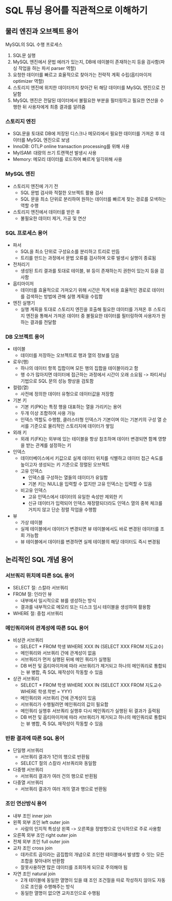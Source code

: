 # SQL 튜닝 용어를 직관적으로 이해하기

## 물리 엔진과 오브젝트 용어

MySQL의 SQL 수행 프로세스
1. SQL문 실행
2. MySQL 엔진에서 문법 에러가 있는지, DB에 테이블이 존재하는지 등을 검사함(파싱 작업을 하는 파서 parser 역할)
3. 요청한 데이터를 빠르고 효율적으로 찾아가는 전략적 계획 수립(옵티마이저 optimizer 역할)
4. 스토리지 엔진에 위치한 데이터까지 찾아간 뒤 해당 데이터를 MySQL 엔진으로 전달함
5. MySQL 엔진은 전달된 데이터에서 불필요한 부분을 필터링하고 필요한 연산을 수행한 뒤 사용자에게 최종 결과를 알려줌

### 스토리지 엔진
- SQL문을 토대로 DB에 저장된 디스크나 메모리에서 필요한 데이터를 가져온 후 데이터를 MySQL 엔진으로 보냄
- InnoDB: OTLP online transaction processing를 위해 사용
- MyISAM: 대량의 쓰기 트랜잭션 발생시 사용
- Memory: 메모리 데이터를 로드하여 빠르게 일긱위해 사용

### MySQL 엔진
- 스토리지 엔진에 가기 전
    - SQL 문법 검사와 적절한 오브젝트 활용 검사
    - SQL 문을 최소 단위로 분리하여 원하는 데이터를 빠르게 찾는 경로를 모색하는 역할 수행
- 스토리지 엔진에서 데이터를 받은 후
    - 불필요한 데이터 제거, 가공 및 연산

### SQL 프로세스 용어
- 파서
    - SQL을 최소 단위로 구성요소를 분리하고 트리로 만듬
    - 트리를 만드는 과정에서 문법 오류를 검사하며 오류 발생시 실행이 종료됨
- 전처리기
    - 생성된 트리 결과를 토대로 테이블, 뷰 등이 존재하는지 권한이 있는지 등을 검사함
- 옵티마이저
    - 데이터를 효율적으로 가져오기 위해 시간은 적게 비용 효율적인 경로로 데이터를 검색하는 방법에 관해 실행 계획을 수립함
- 엔진 실행기
    - 실행 계획을 토대로 스토리지 엔진을 호출해 필요한 데이터를 가져온 후 스토리지 엔진을 통해서 가져온 데이터 중 불필요한 데이터를 필터링하여 사용자가 원하는 결과를 전달함

### DB 오브젝트 용어
- 테이블
    - 데이터를 저장하는 오브젝트로 행과 열의 정보를 담음
- 로우(행)
    - 하나의 데이터 항목 집합이며 모든 행의 집합을 테이블이라고 함
    - 행 수가 많아지면 데이터에 접근하는 과정에서 시간이 오래 소요됨 -> 파티셔닝 기법으로 SQL 문의 성능 향상을 검토함
- 컬럼(열)
    - 사전에 정의한 데이터 유형으로 데이터값을 저장함
- 기본 키
    - 기본 키(PK)는 특정 행을 대표하는 열을 가리키는 용어
    - 두개 이상 조합하여 사용 가능
    - 인덱스 역할도 수행함, 클러스터형 인덱스가 기본이며 이는 기본키의 구성 열 순서를 기준으로 물리적인 스토리지에 데이터가 쌓임
- 외래 키
    - 외래 키(FK)는 외부에 있는 테이블을 항상 참조하며 데이터 변경되면 함꼐 영향을 받는 관계를 설정하는 키
- 인덱스
    - 데이터베이스에서 키값으로 실제 데이터 위치를 식별하고 데이터 접근 속도를 높이고자 생성되는 키 기준으로 정렬된 오브젝트
    - 고유 인덱스
        - 인덱스를 구성하는 열들의 데이터가 유일함
        - 기본 키는 NULL을 입력할 수 없지만 고유 인덱스는 입력할 수 있음
    - 비고유 인덱스
        - 고유 인덱스에서 데이터의 유일한 속성만 제외한 키
        - 신규 데이터가 입력되어 인덱스 재정렬되더라도 인덱스 열의 중복 체크를 거치지 않고 단순 정렬 작업을 수행함
- 뷰
    - 가상 테이블
    - 실제 테이블에서 데이터가 변경되면 뷰 테이블에서도 바로 변경된 데이터를 조회 가능함
    - 뷰 테이블에서 데이터를 변경하면 실제 테이블의 해당 데이터도 즉시 변경됨

## 논리적인 SQL 개념 용어


### 서브쿼리 위치에 따른 SQL 용어
- SELECT 절: 스칼라 서브쿼리
- FROM 절: 인라인 뷰
    - 내부에서 일시적으로 뷰를 생성하는 방식
    - 결과를 내부적으로 메모리 또는 디스크 임시 테이블을 생성하여 활용함
- WHERE 절: 중첩 서브쿼리

### 메인쿼리와의 관계성에 따른 SQL 용어
- 비상관 서브쿼리
    - SELECT * FROM 학생 WHERE XXX IN (SELECT XXX FROM 지도교수)
    - 메인쿼리와 서브쿼리 간에 관계성이 없음
    - 서브쿼리가 먼저 실행된 뒤에 메인 쿼리가 실행됨
    - DB 버전 및 옵티마이저에 따라 서브쿼리가 제거되고 하나의 메인쿼리로 통합되는 뷰 병합, 즉 SQL 재작성이 작동할 수 있음
- 상관 서브쿼리
    - SELECT * FROM 학생 WHERE XXX IN (SELECT XXX FROM 지도교수 WHERE 학생.학번 = YYY)
    - 메인쿼리와 서브쿼리 간에 관계성이 있음
    - 서브쿼리가 수행될려먼 메인쿼리의 값이 필요함
    - 메인쿼리 실행후 서브쿼리 실행후 다시 메인쿼리가 실행된 뒤 결과가 출력됨
    - DB 버전 및 옵티마이저에 따라 서브쿼리가 제거되고 하나의 메인쿼리로 통합되는 뷰 병합, 즉 SQL 재작성이 작동할 수 있음

### 반환 결과에 따른 SQL 용어
- 단일행 서브쿼리
    - 서브쿼리 결과가 1건의 행으로 반환됨
    - SELECT 절의 스칼라 서브쿼리와 동일함
- 다중행 서브쿼리
    - 서브쿼리 결과가 여러 건의 행으로 반횐됨
- 다중열 서브쿼리
    - 서브쿼리 결과가 여러 개의 열과 행으로 반환됨

### 조인 연산방식 용어
- 내부 조인 inner join
- 왼쪽 외부 조인 left outer join
    - 사람의 인지적 특성상 왼쪽 -> 오른쪽을 정방향으로 인식하므로 주로 사용함
- 오른쪽 외부 조인 right outer join
- 전체 외부 조인 full outer join
- 교차 조인 cross join
    - 데카르트 곱이라는 곱집합의 개념으로 조인한 테이블에서 발생할 수 잇는 모든 조합을 찾아내어 반환함
    - 잘못사용하면 많은 데이터를 조회하게 되므로 주의해야 됨
- 자연 조인 natural join
    - 2개 테이블에 동일한 열명이 있을 떄 조인 조건절을 따로 작성하지 않아도 자동으로 조인을 수행해주는 방식
    - 동일한 열명이 없으면 교차조인으로 수행됨